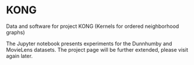 # KONG
Data and software for project KONG (Kernels for ordered neighborhood graphs)

The Jupyter notebook presents experiments for the Dunnhumby and MovieLens datasets.
The project page will be further extended, please visit again later.
